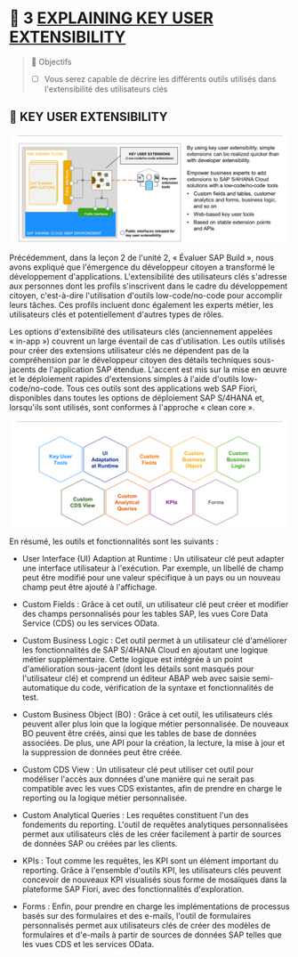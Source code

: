 # 🌸 3 [EXPLAINING KEY USER EXTENSIBILITY](https://learning.sap.com/learning-journeys/practicing-clean-core-extensibility-for-sap-s-4hana-cloud/explaining-key-user-extensibility_c7f6cbcb-ed54-4f1d-8e76-4a6e311e3cfa)

> 🌺 Objectifs
>
> - [ ] Vous serez capable de décrire les différents outils utilisés dans l'extensibilité des utilisateurs clés

## 🌸 KEY USER EXTENSIBILITY

![](./assets/Key_User_Extensibility_001.png)

Précédemment, dans la leçon 2 de l'unité 2, « Évaluer SAP Build », nous avons expliqué que l'émergence du développeur citoyen a transformé le développement d'applications. L'extensibilité des utilisateurs clés s'adresse aux personnes dont les profils s'inscrivent dans le cadre du développement citoyen, c'est-à-dire l'utilisation d'outils low-code/no-code pour accomplir leurs tâches. Ces profils incluent donc également les experts métier, les utilisateurs clés et potentiellement d'autres types de rôles.

Les options d'extensibilité des utilisateurs clés (anciennement appelées « in-app ») couvrent un large éventail de cas d'utilisation. Les outils utilisés pour créer des extensions utilisateur clés ne dépendent pas de la compréhension par le développeur citoyen des détails techniques sous-jacents de l'application SAP étendue. L'accent est mis sur la mise en œuvre et le déploiement rapides d'extensions simples à l'aide d'outils low-code/no-code. Tous ces outils sont des applications web SAP Fiori, disponibles dans toutes les options de déploiement SAP S/4HANA et, lorsqu'ils sont utilisés, sont conformes à l'approche « clean core ».

![](./assets/Key_User_Extensibility_002.png)

En résumé, les outils et fonctionnalités sont les suivants :

- User Interface (UI) Adaption at Runtime : Un utilisateur clé peut adapter une interface utilisateur à l'exécution. Par exemple, un libellé de champ peut être modifié pour une valeur spécifique à un pays ou un nouveau champ peut être ajouté à l'affichage.

- Custom Fields : Grâce à cet outil, un utilisateur clé peut créer et modifier des champs personnalisés pour les tables SAP, les vues Core Data Service (CDS) ou les services OData.

- Custom Business Logic : Cet outil permet à un utilisateur clé d'améliorer les fonctionnalités de SAP S/4HANA Cloud en ajoutant une logique métier supplémentaire. Cette logique est intégrée à un point d'amélioration sous-jacent (dont les détails sont masqués pour l'utilisateur clé) et comprend un éditeur ABAP web avec saisie semi-automatique du code, vérification de la syntaxe et fonctionnalités de test.

- Custom Business Object (BO) : Grâce à cet outil, les utilisateurs clés peuvent aller plus loin que la logique métier personnalisée. De nouveaux BO peuvent être créés, ainsi que les tables de base de données associées. De plus, une API pour la création, la lecture, la mise à jour et la suppression de données peut être créée.

- Custom CDS View : Un utilisateur clé peut utiliser cet outil pour modéliser l'accès aux données d'une manière qui ne serait pas compatible avec les vues CDS existantes, afin de prendre en charge le reporting ou la logique métier personnalisée.

- Custom Analytical Queries : Les requêtes constituent l'un des fondements du reporting. L'outil de requêtes analytiques personnalisées permet aux utilisateurs clés de les créer facilement à partir de sources de données SAP ou créées par les clients.

- KPIs : Tout comme les requêtes, les KPI sont un élément important du reporting. Grâce à l'ensemble d'outils KPI, les utilisateurs clés peuvent concevoir de nouveaux KPI visualisés sous forme de mosaïques dans la plateforme SAP Fiori, avec des fonctionnalités d'exploration.

- Forms : Enfin, pour prendre en charge les implémentations de processus basés sur des formulaires et des e-mails, l'outil de formulaires personnalisés permet aux utilisateurs clés de créer des modèles de formulaires et d'e-mails à partir de sources de données SAP telles que les vues CDS et les services OData.
